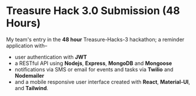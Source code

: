 # Treasure Hack 3.0 Submission (48 Hours)
My team's entry in the **48 hour** Treasure-Hacks-3 hackathon; a reminder application with–
* user authentication with **JWT**
* a RESTful API using **Nodejs**, **Express**, **MongoDB** and **Mongoose**
* notifications via SMS or email for events and tasks via **Twilio** and **Nodemailer**
* and a mobile responsive user interface created with **React**, **Material-UI**, and **Tailwind**.
